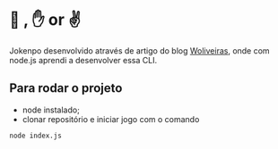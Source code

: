 # :punch: , :raised_hand: or :v:

Jokenpo desenvolvido através de artigo do blog [Woliveiras](https://woliveiras.com.br/posts/criando-um-jokenp%C3%B4-via-linhha-de-comando-com-nodejs/), onde com node.js aprendi a desenvolver essa CLI. 

## Para rodar o projeto

- node instalado;
- clonar repositório e iniciar jogo com o comando 

```
node index.js
```
